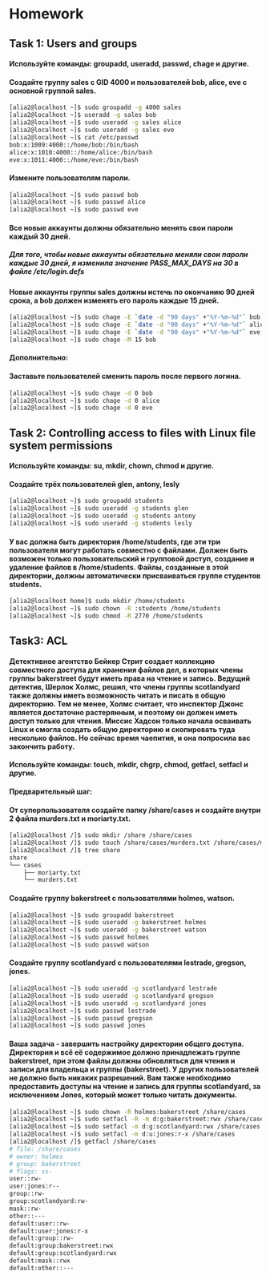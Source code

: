 # Homework

## Task 1: Users and groups

#### Используйте команды: groupadd, useradd, passwd, chage и другие.
#### Создайте группу sales с GID 4000 и пользователей bob, alice, eve c основной группой sales. 

```bash
[alia2@localhost ~]$ sudo groupadd -g 4000 sales
[alia2@localhost ~]$ useradd -g sales bob
[alia2@localhost ~]$ sudo useradd -g sales alice
[alia2@localhost ~]$ sudo useradd -g sales eve
[alia2@localhost ~]$ cat /etc/passwd
bob:x:1009:4000::/home/bob:/bin/bash
alice:x:1010:4000::/home/alice:/bin/bash
eve:x:1011:4000::/home/eve:/bin/bash
```

#### Измените пользователям пароли.

```bash
[alia2@localhost ~]$ sudo passwd bob
[alia2@localhost ~]$ sudo passwd alice
[alia2@localhost ~]$ sudo passwd eve
```

#### Все новые аккаунты должны обязательно менять свои пароли каждый 30 дней.

##### Для того, чтобы новые аккаунты обязательно меняли свои пароли каждые 30 дней, я изменила значение PASS_MAX_DAYS на 30 в файле /etc/login.defs


#### Новые аккаунты группы sales должны истечь по окончанию 90 дней срока, а bob должен изменять его пароль каждые 15 дней.

```bash
[alia2@localhost ~]$ sudo chage -E `date -d "90 days" +"%Y-%m-%d"` bob
[alia2@localhost ~]$ sudo chage -E `date -d "90 days" +"%Y-%m-%d"` alice
[alia2@localhost ~]$ sudo chage -E `date -d "90 days" +"%Y-%m-%d"` eve
[alia2@localhost ~]$ sudo chage -M 15 bob
```

#### Дополнительно:
#### Заставьте пользователей сменить пароль после первого логина.

```bash
[alia2@localhost ~]$ sudo chage -d 0 bob
[alia2@localhost ~]$ sudo chage -d 0 alice
[alia2@localhost ~]$ sudo chage -d 0 eve
```

## Task 2: Controlling access to files with Linux file system permissions

#### Используйте команды: su, mkdir, chown, chmod и другие.
#### Создайте трёх пользователей glen, antony, lesly

```bash
[alia2@localhost ~]$ sudo groupadd students
[alia2@localhost ~]$ sudo useradd -g students glen
[alia2@localhost ~]$ sudo useradd -g students antony
[alia2@localhost ~]$ sudo useradd -g students lesly
```

#### У вас должна быть директория /home/students, где эти три пользователя могут работать совместно с файлами. Должен быть возможен только пользовательский и групповой доступ, создание и удаление файлов в /home/students. Файлы, созданные в этой директории, должны автоматически присваиваться группе студентов students.


```bash
[alia2@localhost home]$ sudo mkdir /home/students
[alia2@localhost ~]$ sudo chown -R :students /home/students
[alia2@localhost ~]$ sudo chmod -R 2770 /home/students
```

## Task3: ACL

#### Детективное агентство Бейкер Стрит создает коллекцию совместного доступа для хранения файлов дел, в которых члены группы bakerstreet будут иметь права на чтение и запись. Ведущий детектив, Шерлок Холмс, решил, что члены группы scotlandyard также должны иметь возможность читать и писать в общую директорию. Тем не менее, Холмс считает, что инспектор Джонс является достаточно растерянным, и поэтому он должен иметь доступ только для чтения. Миссис Хадсон только начала осваивать Linux и смогла создать общую директорию и скопировать туда несколько файлов. Но сейчас время чаепития, и она попросила вас закончить работу.

#### Используйте команды: touch, mkdir, chgrp, chmod, getfacl, setfacl и другие. 

#### Предварительный шаг:
#### От суперпользователя создайте папку /share/cases и создайте внутри 2 файла murders.txt и moriarty.txt.

```bash
[alia2@localhost /]$ sudo mkdir /share /share/cases
[alia2@localhost /]$ sudo touch /share/cases/murders.txt /share/cases/moriarty.txt
[alia2@localhost /]$ tree share
share
└── cases
    ├── moriarty.txt
    └── murders.txt
```

#### Создайте группу bakerstreet с пользователями holmes, watson.

```bash
[alia2@localhost ~]$ sudo groupadd bakerstreet
[alia2@localhost ~]$ sudo useradd -g bakerstreet holmes
[alia2@localhost ~]$ sudo useradd -g bakerstreet watson
[alia2@localhost ~]$ sudo passwd holmes
[alia2@localhost ~]$ sudo passwd watson
```

#### Создайте группу scotlandyard с пользователями lestrade, gregson, jones.

```bash
[alia2@localhost ~]$ sudo useradd -g scotlandyard lestrade
[alia2@localhost ~]$ sudo useradd -g scotlandyard gregson
[alia2@localhost ~]$ sudo useradd -g scotlandyard jones
[alia2@localhost ~]$ sudo passwd lestrade
[alia2@localhost ~]$ sudo passwd gregson
[alia2@localhost ~]$ sudo passwd jones
```

#### Ваша задача - завершить настройку директории общего доступа. Директория и всё её содержимое должно принадлежать группе bakerstreet, при этом файлы должны обновляться для чтения и записи для владельца и группы (bakerstreet). У других пользователей не должно быть никаких разрешений. Вам также необходимо предоставить доступы на чтение и запись для группы scotlandyard, за исключением Jones, который может только читать документы.

```bash
[alia2@localhost ~]$ sudo chown -R holmes:bakerstreet /share/cases
[alia2@localhost ~]$ sudo setfacl -R -m d:g:bakerstreet:rwx /share/cases
[alia2@localhost ~]$ sudo setfacl -m d:g:scotlandyard:rwx /share/cases
[alia2@localhost ~]$ sudo setfacl -m d:u:jones:r-x /share/cases
[alia2@localhost /]$ getfacl /share/cases
# file: /share/cases
# owner: holmes
# group: bakerstreet
# flags: ss-
user::rw-
user:jones:r--
group::rw-
group:scotlandyard:rw-
mask::rw-
other::---
default:user::rw-
default:user:jones:r-x
default:group::rw-
default:group:bakerstreet:rwx
default:group:scotlandyard:rwx
default:mask::rwx
default:other::---
```
